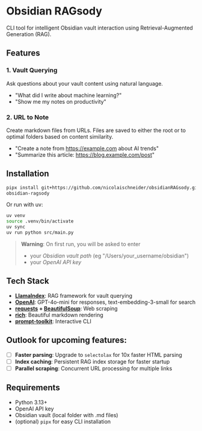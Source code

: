 # Obsidian RAGsody

CLI tool for intelligent Obsidian vault interaction using Retrieval-Augmented Generation (RAG).

## Features

### 1. Vault Querying
Ask questions about your vault content using natural language.
- "What did I write about machine learning?"
- "Show me my notes on productivity"

### 2. URL to Note
Create markdown files from URLs. Files are saved to either the root or to optimal folders based on content similarity.
- "Create a note from https://example.com about AI trends"
- "Summarize this article: https://blog.example.com/post"

## Installation

```bash
pipx install git+https://github.com/nicolaischneider/obsidianRAGsody.git
obsidian-ragsody
```

Or run with uv:
```bash
uv venv
source .venv/bin/activate
uv sync
uv run python src/main.py
```

> **Warning**: On first run, you will be asked to enter 
> * your *Obsidian vault path* (eg "/Users/your_username/obsidian")
> * your *OpenAI API key*

## Tech Stack

- **[LlamaIndex](https://github.com/run-llama/llama_index)**: RAG framework for vault querying
- **[OpenAI](https://github.com/openai/openai-python)**: GPT-4o-mini for responses, text-embedding-3-small for search
- **[requests](https://github.com/psf/requests) + [BeautifulSoup](https://pypi.org/project/beautifulsoup4/)**: Web scraping
- **[rich](https://github.com/Textualize/rich)**: Beautiful markdown rendering
- **[prompt-toolkit](https://github.com/prompt-toolkit/python-prompt-toolkit)**: Interactive CLI

## Outlook for upcoming features:

- [ ] **Faster parsing**: Upgrade to `selectolax` for 10x faster HTML parsing
- [ ] **Index caching**: Persistent RAG index storage for faster startup
- [ ] **Parallel scraping**: Concurrent URL processing for multiple links

## Requirements

- Python 3.13+
- OpenAI API key
- Obsidian vault (local folder with .md files)
- (optional) `pipx` for easy CLI installation
